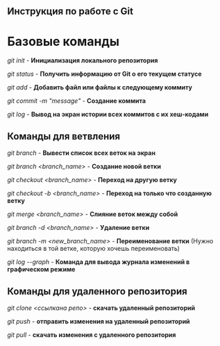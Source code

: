 ## Инструкция по работе с Git

# Базовые команды

*git init* - **Инициализация локального репозитория**

*git status* - **Получить информацию от Git о его текущем статусе**

*git add* - **Добавить файл или файлы к следующему коммиту**

*git commit -m "message"* - **Создание коммита**

*git log* - **Вывод на экран истории всех коммитов с их хеш-кодами**

## Команды для ветвления

*git branch* - **Вывести список всех веток на экран**

*git branch <branch_name>* - **Создание новой ветки**

*git checkout <branch_name>* - **Переход на другую ветку**

*git checkout -b <branch_name>* - **Переход на только что созданную ветку**

*git merge <branch_name>* - **Слияние веток между собой**

*git branch -d <branch_name>* - **Удаление ветки**

*git branch -m <new_branch_name>* - **Переименование ветки** (Нужно находиться в той ветке, которую хочешь переименовать)

*git log --graph* - **Команда для вывода журнала изменений в графическом режиме**

## Команды для удаленного репозитория

*git clone <ссылкана репо>* - **скачать удаленный репозиторий**

*git push* - **отправить изменения на удаленный репозиторий**

*git pull* - **скачать изменения с удаленного репозитория**

